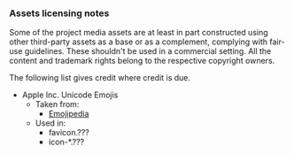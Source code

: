 ### Assets licensing notes

Some of the project media assets are at least in part constructed using other third-party assets as a base or as a complement, complying with fair-use guidelines. These shouldn't be used in a commercial setting.
All the content and trademark rights belong to the respective copyright owners.

The following list gives credit where credit is due.
- Apple Inc. Unicode Emojis
  - Taken from:
    - [Emojipedia](https://emojipedia.org/)
  - Used in:
    - favicon.???
    - icon-*.???